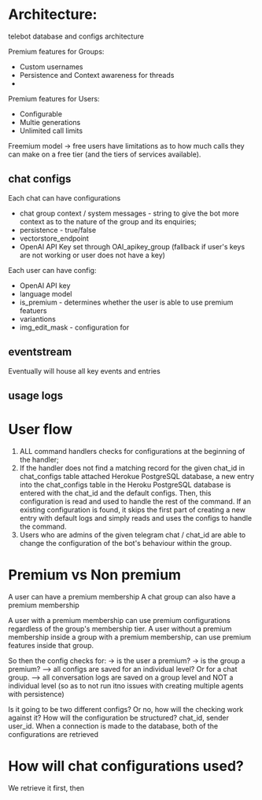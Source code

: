 

# Architecture:
telebot database and configs architecture

Premium features for Groups:
- Custom usernames
- Persistence and Context awareness for threads
- 

Premium features for Users:
- Configurable 
- Multie generations
- Unlimited call limits


Freemium model -> free users have limitations as to how much calls they can make on a free tier (and the tiers of services available).



## chat configs
Each chat can have configurations
- chat group context / system messages - string to give the bot more context as to the nature of the group and its enquiries;
- persistence - true/false
- vectorstore_endpoint
- OpenAI API Key set through OAI_apikey_group (fallback if user's keys are not working or user does not have a key)

Each user can have config:
- OpenAI API key
- language model
- is_premium - determines whether the user is able to use premium featuers
- variantions
- img_edit_mask - configuration for









## eventstream
Eventually will house all key events and entries

## usage logs





# User flow

1. ALL command handlers checks for configurations at the beginning of the handler;
2. If the handler does not find a matching record for the given chat_id in chat_configs table attached Herokue PostgreSQL database, a new entry into the chat_configs table in the Heroku PostgreSQL database is entered with the chat_id and the default configs. Then, this configuration is read and used to handle the rest of the command. If an existing configuration is found, it skips the first part of creating a new entry with default logs and simply reads and uses the configs to handle the command.
3. Users who are admins of the given telegram chat / chat_id are able to change the configuration of the bot's behaviour within the group.




# Premium vs Non premium
A user can have a premium membership
A chat group can also have a premium membership

A user with a premium membership can use premium configurations regardless of the group's membership tier.
A user without a premium membership inside a group with a premium membership, can use premium features inside that group.

So then the config checks for:
-> is the user a premium?
-> is the group a premium?
--> all configs are saved for an individual level? Or for a chat group.
--> all conversation logs are saved on a group level and NOT a individual level (so as to not run itno issues with creating multiple agents with persistence)


Is it going to be two different configs? Or no, how will the checking work against it? How will the configuration be structured?
chat_id, sender user_id.
When a connection is made to the database, both of the configurations are retrieved





# How will chat configurations used?
We retrieve it first, then



